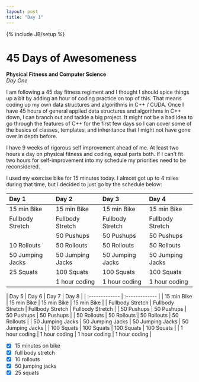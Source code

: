 ```yaml
---
layout: post
title: "Day 1"
---
```

{% include JB/setup %}
# 45 Days of Awesomeness
**Physical Fitness and Computer Science**  
_Day One_

I am following a 45 day fitness regiment and I thought I should spice things up a bit by adding an hour of coding practice on top of this. That means coding up my own data structures and algorithms in C++ / CUDA. Once I have 45 hours of general applied data structures and algorithms in C++ down, I can branch out and tackle a big project. It might not be a bad idea to go through the features of C++ for the first few days so I can cover some of the basics of classes, templates, and inheritance that I might not have gone over in depth before.

I have 9 weeks of rigorous self improvement ahead of me. At least two hours a day on physical fitness and coding, equal parts both. If I can't fit two hours for self-improvement into my schedule my priorities need to be reconsidered.

I used my exercise bike for 15 minutes today. I almost got up to 4 miles during that time, but I decided to just go by the schedule below:

| Day 1 | Day 2     |Day 3 | Day 4 |
| :------------- | :------------- | :------------- | :------------- |
|  15 min Bike | 15 min Bike       | 15 min Bike | 15 min Bike       |
| Fullbody Stretch | Fullbody Stretch |  Fullbody Stretch | Fullbody Stretch |
|  | 50 Pushups | 50 Pushups | 50 Pushups |
| 10 Rollouts | 50 Rollouts | 50 Rollouts | 50 Rollouts |
| 50 Jumping Jacks | 50 Jumping Jacks | 50 Jumping Jacks | 50 Jumping Jacks |
| 25 Squats | 100 Squats | 100 Squats | 100 Squats |
| | 1 hour coding | 1 hour coding | 1 hour coding |

| Day 5 | Day 6 | Day 7 | Day 8 |
| :------------- | :------------- |
| 15 min Bike | 15 min Bike       | 15 min Bike | 15 min Bike       |
| Fullbody Stretch | Fullbody Stretch |  Fullbody Stretch | Fullbody Stretch |
| 50 Pushups | 50 Pushups | 50 Pushups | 50 Pushups |
| 50 Rollouts | 50 Rollouts | 50 Rollouts | 50 Rollouts |
| 50 Jumping Jacks | 50 Jumping Jacks | 50 Jumping Jacks | 50 Jumping Jacks |
| 100 Squats | 100 Squats | 100 Squats | 100 Squats |
| 1 hour coding | 1 hour coding | 1 hour coding | 1 hour coding |


- [x] 15 minutes on bike
- [x] full body stretch
- [x] 10 rollouts
- [x] 50 jumping jacks
- [x] 25 squats
